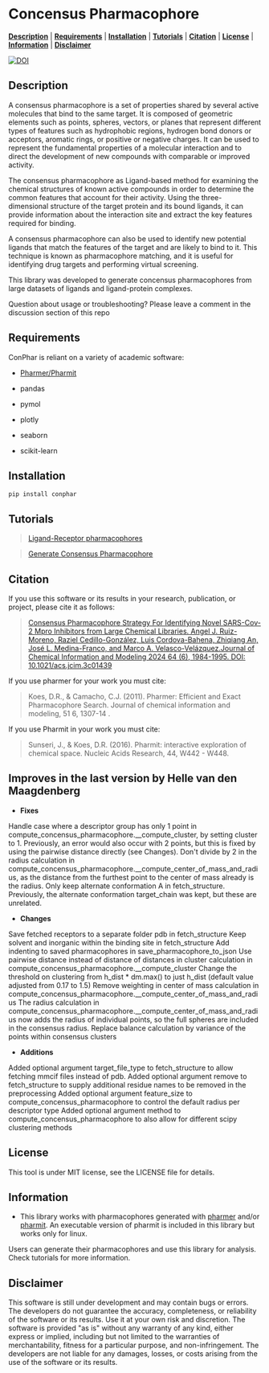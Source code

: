 # Concensus Pharmacophore

[**Description**](#description) | [**Requirements**](#requirements) | [**Installation**](#installation) | [**Tutorials**](#tutorials) | [**Citation**](#citation) | [**License**](#license) | [**Information**](#information) | [**Disclaimer**](#disclaimer)


[![DOI](https://zenodo.org/badge/680058699.svg)](https://zenodo.org/badge/latestdoi/680058699)


## Description

A consensus pharmacophore is a set of properties shared by several active molecules that bind to the same target. It is composed of geometric elements such as points, spheres, vectors, or planes that represent different types of features such as hydrophobic regions, hydrogen bond donors or acceptors, aromatic rings, or positive or negative charges. It can be used to represent the fundamental properties of a molecular interaction and to direct the development of new compounds with comparable or improved activity.

The consensus pharmacophore as Ligand-based method for examining the chemical structures of known active compounds in order to determine the common features that account for their activity. Using the three-dimensional structure of the target protein and its bound ligands, it can provide information about the interaction site and extract the key features required for binding.

A consensus pharmacophore can also be used to identify new potential ligands that match the features of the target and are likely to bind to it. This technique is known as pharmacophore matching, and it is useful for identifying drug targets and performing virtual screening.

This library was developed to generate concensus pharmacophores from large datasets of ligands and ligand-protein complexes.  

Question about usage or troubleshooting? Please leave a comment in the discussion section of this repo

## Requirements

ConPhar is reliant on a variety of academic software:

- [Pharmer/Pharmit](https://pharmit.csb.pitt.edu/) 

- pandas
- pymol
- plotly
- seaborn
- scikit-learn

## Installation 

```
pip install conphar
```

## Tutorials
> [Ligand-Receptor pharmacophores](https://github.com/AngelRuizMoreno/ConcensusPharmacophore/blob/main/tutorials/ReceptorLigandPharmacophores.ipynb)

> [Generate Consensus Pharmacophore](https://github.com/AngelRuizMoreno/ConcensusPharmacophore/blob/main/tutorials/ConsensusPharmacophore.ipynb)

## Citation

If you use this software or its results in your research, publication, or project, please cite it as follows:

> [Consensus Pharmacophore Strategy For Identifying Novel SARS-Cov-2 Mpro Inhibitors from Large Chemical Libraries. Angel J. Ruiz-Moreno, Raziel Cedillo-González, Luis Cordova-Bahena, Zhiqiang An, José L. Medina-Franco, and Marco A. Velasco-Velázquez.Journal of Chemical Information and Modeling 2024 64 (6), 1984-1995.
DOI: 10.1021/acs.jcim.3c01439](https://pubs.acs.org/doi/10.1021/acs.jcim.3c01439)

If you use pharmer for your work you must cite:

> Koes, D.R., & Camacho, C.J. (2011). Pharmer: Efficient and Exact Pharmacophore Search. Journal of chemical information and modeling, 51 6, 1307-14 .

If you use Pharmit in your work you must cite:

> Sunseri, J., & Koes, D.R. (2016). Pharmit: interactive exploration of chemical space. Nucleic Acids Research, 44, W442 - W448.

## Improves in the last version by Helle van den Maagdenberg

- **Fixes**
  
Handle case where a descriptor group has only 1 point in compute_concensus_pharmacophore.__compute_cluster, by setting cluster to 1. Previously, an error would also occur with 2 points, but this is fixed by using the pairwise distance directly (see Changes).
Don't divide by 2 in the radius calculation in compute_concensus_pharmacophore.__compute_center_of_mass_and_radius, as the distance from the furthest point to the center of mass already is the radius.
Only keep alternate conformation A in fetch_structure. Previously, the alternate conformation target_chain was kept, but these are unrelated.

- **Changes**

Save fetched receptors to a separate folder pdb in fetch_structure
Keep solvent and inorganic within the binding site in fetch_structure
Add indenting to saved pharmacophores in save_pharmacophore_to_json
Use pairwise distance instead of distance of distances in cluster calculation in compute_concensus_pharmacophore.__compute_cluster
Change the threshold on clustering from h_dist * dm.max() to just h_dist (default value adjusted from 0.17 to 1.5)
Remove weighting in center of mass calculation in compute_concensus_pharmacophore.__compute_center_of_mass_and_radius
The radius calculation in compute_concensus_pharmacophore.__compute_center_of_mass_and_radius now adds the radius of individual points, so the full spheres are included in the consensus radius.
Replace balance calculation by variance of the points within consensus clusters

- **Additions**
  
Added optional argument target_file_type to fetch_structure to allow fetching mmcif files instead of pdb.
Added optional argument remove to fetch_structure to supply additional residue names to be removed in the preprocessing
Added optional argument feature_size to compute_concensus_pharmacophore to control the default radius per descriptor type
Added optional argument method to compute_concensus_pharmacophore to also allow for different scipy clustering methods

## License

This tool is under MIT license, see the LICENSE file for details.

## Information

- This library works with pharmacophores generated with [pharmer](https://sourceforge.net/projects/pharmer/) and/or [pharmit](https://pharmit.csb.pitt.edu/). An executable version of pharmit is included in this library but works only for linux.

Users can generate their pharmacophores and use this library for analysis. Check tutorials for more information.

## Disclaimer 

This software is still under development and may contain bugs or errors. The developers do not guarantee the accuracy, completeness, or reliability of the software or its results. Use it at your own risk and discretion. The software is provided "as is" without any warranty of any kind, either express or implied, including but not limited to the warranties of merchantability, fitness for a particular purpose, and non-infringement. The developers are not liable for any damages, losses, or costs arising from the use of the software or its results.
